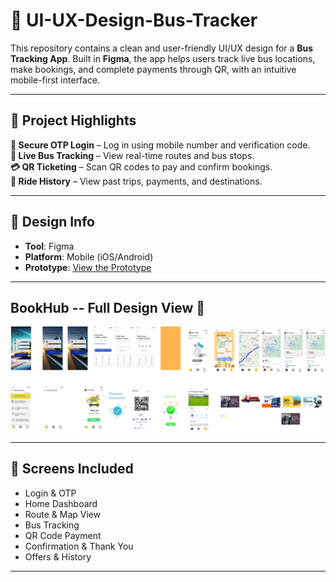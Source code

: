 # 🚌 UI-UX-Design-Bus-Tracker

This repository contains a clean and user-friendly UI/UX design for a **Bus Tracking App**. Built in **Figma**, the app helps users track live bus locations, make bookings, and complete payments through QR, with an intuitive mobile-first interface.

---

## 🌟 Project Highlights

**🔐 Secure OTP Login** – Log in using mobile number and verification code.  
**📍 Live Bus Tracking** – View real-time routes and bus stops.  
**💳 QR Ticketing** – Scan QR codes to pay and confirm bookings.  
**🧾 Ride History** – View past trips, payments, and destinations.  

---

## 🎨 Design Info

- **Tool**: Figma  
- **Platform**: Mobile (iOS/Android)  
- **Prototype**: [View the Prototype](https://www.figma.com/proto/uLg9R6jqBkfRCRPVno9zx3/CAT-2?node-id=1-766&t=lp6ZmQa89mM9LucY-1)

---

## BookHub -- Full Design View 🎨

![T.php](bustracker.jpg)

---

## 📱 Screens Included

- Login & OTP  
- Home Dashboard  
- Route & Map View  
- Bus Tracking  
- QR Code Payment  
- Confirmation & Thank You  
- Offers & History

---
